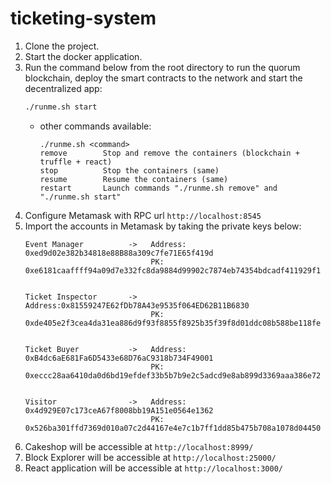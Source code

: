 # ticketing-system
1. Clone the project.
2. Start the docker application.
3. Run the command below from the root directory to run the quorum blockchain, deploy the smart contracts to the network and start the decentralized app:
    ```sh
    ./runme.sh start
    ```
   - other commands available:
       ```
      ./runme.sh <command>
      remove        Stop and remove the containers (blockchain + truffle + react)
      stop          Stop the containers (same)
      resume        Resume the containers (same)
      restart       Launch commands "./runme.sh remove" and "./runme.sh start"
        ``` 
4. Configure Metamask with RPC url `http://localhost:8545`
5. Import the accounts in Metamask by taking the private keys below:
    ```
    Event Manager          ->   Address: 0xed9d02e382b34818e88B88a309c7fe71E65f419d
                                PK: 0xe6181caaffff94a09d7e332fc8da9884d99902c7874eb74354bdcadf411929f1


    Ticket Inspector       ->   Address:0x81559247E62fDb78A43e9535f064ED62B11B6830
                                PK: 0xde405e2f3cea4da31ea886d9f93f8855f8925b35f39f8d01ddc08b588be118fe


    Ticket Buyer           ->   Address: 0xB4dc6aE681Fa6D5433e68D76aC9318b734F49001
                                PK: 0xeccc28aa6410da0d6bd19efdef33b5b7b9e2c5adcd9e8ab899d3369aaa386e72
                                

    Visitor                ->   Address: 0x4d929E07c173ceA67f8008bb19A151e0564e1362
                                PK: 0x526ba301ffd7369d010a07c2d44167e4e7c1b7ff1dd85b475b708a1078d04450
    ```
6. Cakeshop will be accessible at `http://localhost:8999/`
7. Block Explorer will be accessible at `http://localhost:25000/`
8. React application will be accessible at `http://localhost:3000/`